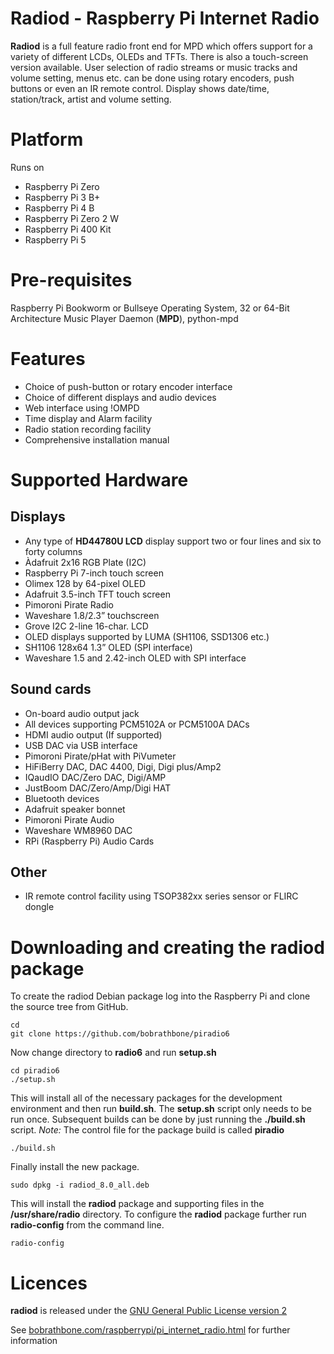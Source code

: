 Radiod - Raspberry Pi Internet Radio 
===== 
**Radiod** is a full feature radio front end for MPD which offers support for a variety of different LCDs, OLEDs and TFTs. There is also a touch-screen version available. User selection of radio streams or music tracks and volume setting, menus etc. can be done using rotary encoders, push buttons or even an IR remote control. Display shows date/time, station/track, artist and volume setting.

Platform
======
Runs on
- Raspberry Pi Zero
- Raspberry Pi 3 B+
- Raspberry Pi 4 B
- Raspberry Pi Zero 2 W
- Raspberry Pi 400 Kit
- Raspberry Pi 5

Pre-requisites
=========
Raspberry Pi Bookworm or Bullseye Operating System, 32 or 64-Bit Architecture
Music Player Daemon (**MPD**), python-mpd

Features
======
- Choice of push-button or rotary encoder interface
-  Choice of different displays and audio devices
- Web interface using !OMPD 
- Time display and Alarm facility
- Radio station recording facility
- Comprehensive installation manual

Supported Hardware
==============
## Displays
- Any type of **HD44780U LCD** display support two or four lines and six to forty columns
- Àdafruit 2x16 RGB Plate (I2C) 
- Raspberry Pi 7-inch touch screen
- Olimex 128 by 64-pixel OLED
- Adafruit 3.5-inch TFT touch screen
- Pimoroni Pirate Radio 
- Waveshare 1.8/2.3” touchscreen
- Grove I2C 2-line 16-char. LCD
- OLED displays supported by LUMA (SH1106, SSD1306 etc.)
- SH1106 128x64 1.3” OLED (SPI interface) 
- Waveshare 1.5 and 2.42-inch OLED with SPI interface

## Sound cards
- On-board audio output jack
- All devices supporting PCM5102A or PCM5100A DACs
- HDMI audio output (If supported)
- USB DAC via USB interface
- Pimoroni Pirate/pHat with PiVumeter
- HiFiBerry DAC, DAC 4400, Digi, Digi plus/Amp2
- IQaudIO DAC/Zero DAC, Digi/AMP
- JustBoom DAC/Zero/Amp/Digi HAT
- Bluetooth devices
- Adafruit speaker bonnet
- Pimoroni Pirate Audio
- Waveshare WM8960 DAC
- RPi (Raspberry Pi) Audio Cards

## Other
- IR remote control facility using TSOP382xx series sensor or FLIRC dongle

Downloading and creating the radiod package
===========================================
To create the radiod Debian package log into the Raspberry Pi and clone the source tree from GitHub.
```
cd
git clone https://github.com/bobrathbone/piradio6
```
Now change directory to **radio6** and run **setup.sh**
```
cd piradio6
./setup.sh
```
This will install all of the necessary packages for the development environment and then run **build.sh**. 
The **setup.sh** script only needs to be run once. Subsequent builds can be done by just running the **./build.sh** script.
*Note:* The control file for the package build is called **piradio**
```
./build.sh
```
Finally install the new package. 
```
sudo dpkg -i radiod_8.0_all.deb
```
This will install the **radiod** package and supporting files in the **/usr/share/radio** directory. 
To configure the **radiod** package further run **radio-config** from the command line.
```
radio-config
```

Licences
=====
**radiod** is released under the
[GNU General Public License version 2](https://www.gnu.org/licenses/gpl-2.0.txt)

See [bobrathbone.com/raspberrypi/pi_internet_radio.html](https://bobrathbone.com/raspberrypi/pi_internet_radio.html) for further information
